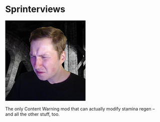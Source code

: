 # Sprinterviews
![Logo](https://github.com/bonkposting/Sprinterviews/blob/main/icon.png)

The only Content Warning mod that can actually modify stamina regen – and all the other stuff, too.
